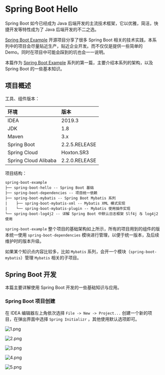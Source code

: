 # Spring Boot Hello

Spring Boot 如今已经成为 Java 后端开发的主流技术框架，它以优雅，简洁，快捷开发等特性成为了 Java 后端开发的不二之选。

[Spring Boot Example](https://github.com/JemGeek/spring-boot-example) 开源项目分享了很多 Spring Boot 相关的技术实践，本系列中的项目会尽量贴近生产，贴近企业开发。而不仅仅是提供一些简单的 Demo。同时在项目中可能会踩到的坑也会一一说明。

本篇作为 [Spring Boot Example](https://github.com/JemGeek/spring-boot-example) 系列的第一篇，主要介绍本系列的架构，以及 Spring Boot 的一些基本知识。

## 项目概述

工具、组件版本：

| 环境                 | 版本          |
| :-------------------- | :------------- |
| IDEA                 | 2019.3        |
| JDK                  | 1.8           |
| Maven                | 3.x           |
| Spring Boot          | 2.2.5.RELEASE |
| Spring Cloud         | Hoxton.SR3    |
| Spring Cloud Alibaba | 2.2.0.RELEASE |

项目结构：

```
spring-boot-example
├── spring-boot-hello -- Spring Boot 基础
├── spring-boot-dependencies -- 项目统一依赖
├── spring-boot-mybatis -- Spring Boot Mybatis 系列
|    ├── spring-boot-mybatis-xml -- Mybatis XML 模式实现
|    └── spring-boot-mybatis-plugin -- Mybatis 使用插件实现
└── spring-boot-log4j2 -- 详解 Spring Boot 中默认日志框架 Slf4j 与 log4j2 使用
```

`spring-boot-example` 整个项目的基础架构如上所示，所有的项目用到的组件的版本统一使用 `spring-boot-dependencies` 模块进行管理，以便于统一版本，及后续维护时的版本升级。

如果某个知识点内容比较多，比如 `Mybatis` 系列，会开一个模块（`spring-boot-mybatis`）管理 `Mybatis` 相关的子项目。

## Spring Boot 开发

本篇主要详解使用 Spring Boot 开发的一些基础知识与应用。

### Spring Boot 项目创建

在 IDEA 编辑器左上角依次选择 `File -> New -> Project...` 创建一个新的项目，在弹出界面中选择 `Spring Initializr` ，其他使用默认选项即可。

![1.png](https://i.loli.net/2020/05/26/s7dfpiyYruNzgw6.png)

![2.png](https://i.loli.net/2020/05/26/cfDShobBMq3LxGT.png)


![3.png](https://i.loli.net/2020/05/26/5G8IqKevP1oJg7N.png)


![4.png](https://i.loli.net/2020/05/26/ehYCx4vNQpSA2aL.png)


![5.png](https://i.loli.net/2020/05/26/PtmZocdwhCKLIiE.png)





















